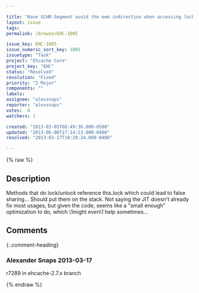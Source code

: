 ```yaml
---

title: "Have SCHM.Segment avoid the mem indirection when accessing locks"
layout: issue
tags: 
permalink: /browse/EHC-1005

issue_key: EHC-1005
issue_numeric_sort_key: 1005
issuetype: "Task"
project: "Ehcache Core"
project_key: "EHC"
status: "Resolved"
resolution: "Fixed"
priority: "2 Major"
components: ""
labels: 
assignee: "alexsnaps"
reporter: "alexsnaps"
votes:  0
watchers: 1

created: "2013-03-05T08:49:36.000-0500"
updated: "2013-06-06T17:14:23.000-0400"
resolved: "2013-03-17T10:20:24.000-0400"

---
```




{% raw %}



## Description

<div markdown="1" class="description">

Methods that do lock/unlock reference this.lock which could lead to false sharing... Should put them on the stack. Not saying the JIT doesn't already fix most usages, but given the code, seems like a "small enough" optimization to do, which \1might even\1 help sometimes...

</div>

## Comments


{:.comment-heading}
### **Alexander Snaps** <span class="date">2013-03-17</span>

<div markdown="1" class="comment">

r7289 in ehcache-2.7.x branch

</div>



{% endraw %}
